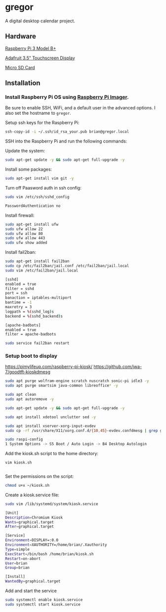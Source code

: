 # gregor

A digital desktop calendar project.

## Hardware

[Raspberry Pi 3 Model B+](https://www.amazon.com/Raspberry-Pi-Model-Board-Plus/dp/B0BNJPL4MW/)

[Adafruit 3.5" Touchscreen Display](https://www.adafruit.com/product/2441)

[Micro SD Card](amazon.com/gp/product/B0B7NXBM6P/)

## Installation
### Install Raspberry Pi OS using [Raspberry Pi Imager](https://www.raspberrypi.com/software/).

Be sure to enable SSH, WiFi, and a default user in the advanced options. I also set the hostname to `gregor`.

Setup ssh keys for the Raspberry Pi:

```bash
ssh-copy-id -i ~/.ssh/id_rsa_your.pub brian@gregor.local
```

SSH into the Raspberry Pi and run the following commands:

Update the system:
```bash
sudo apt-get update -y && sudo apt-get full-upgrade -y
```

Install some packages:
```bash
sudo apt-get install vim git -y
```

Turn off Paasword auth in ssh config:
```bash
sudo vim /etc/ssh/sshd_config

PasswordAuthentication no
```

Install firewall:
```bash
sudo apt-get install ufw
sudo ufw allow 22
sudo ufw allow 80
sudo ufw allow 443
sudo ufw show added
```

Install fail2ban:
```bash
sudo apt-get install fail2ban
sudo cp /etc/fail2ban/jail.conf /etc/fail2ban/jail.local
sudo vim /etc/fail2ban/jail.local

[sshd]
enabled = true
filter = sshd
port = ssh
banaction = iptables-multiport
bantime = -1
maxretry = 3
logpath = %(sshd_log)s
backend = %(sshd_backend)s

[apache-badbots]
enabled = true
filter = apache-badbots

sudo service fail2ban restart
```

###


### Setup boot to display
https://pimylifeup.com/raspberry-pi-kiosk/
https://github.com/jwa-7/goodtft-kioskdmesg

```bash
sudo apt purge wolfram-engine scratch nuscratch sonic-pi idle3 -y
sudo apt purge smartsim java-common libreoffice* -y

sudo apt clean
sudo apt autoremove -y

sudo apt-get update -y && sudo apt-get full-upgrade -y

sudo apt install xdotool unclutter sed -y

sudo apt install xserver-xorg-input-evdev
sudo cp -rf /usr/share/X11/xorg.conf.d/{10,45}-evdev.confdmesg | grep graphics

sudo raspi-config
1 System Options -> S5 Boot / Auto Login -> B4 Desktop Autologin
```

Add the kiosk.sh script to the home directory:
```bash
vim kiosk.sh
```

```bash


```

Set the permissions on the script:
```bash
chmod u+x ~/kiosk.sh
```

Create a kiosk.service file:
```bash
sudo vim /lib/systemd/system/kiosk.service
```

```bash
[Unit]
Description=Chromium Kiosk
Wants=graphical.target
After=graphical.target

[Service]
Environment=DISPLAY=:0.0
Environment=XAUTHORITY=/home/brian/.Xauthority
Type=simple
ExecStart=/bin/bash /home/brian/kiosk.sh
Restart=on-abort
User=brian
Group=brian

[Install]
WantedBy=graphical.target
```

Add and start the service
```bash
sudo systemctl enable kiosk.service
sudo systemctl start kiosk.service
```